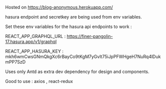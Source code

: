 Hosted on https://blog-anonymous.herokuapp.com/ 

hasura endpoint and secretkey are being used from env variables.

Set these env variables for the hasura api endpoints to work :

REACT_APP_GRAPHQL_URL : https://finer-pangolin-17.hasura.app/v1/graphql

REACT_APP_HASURA_KEY : mkh6wmCwsGNmQkgXc6rBayCo9tKgM7yGvlt75iJpPFWHgeH7NuRq4lDukmPP7SzD


Uses only Antd as extra dev dependency for design and components.

Good to use : axios , react-redux 
